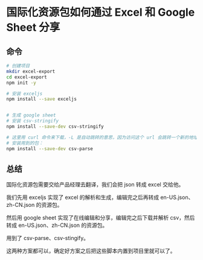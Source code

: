 # 国际化资源包如何通过 Excel 和 Google Sheet 分享


## 命令
```bash
# 创建项目
mkdir excel-export
cd excel-export
npm init -y

# 安装 exceljs
npm install --save exceljs


# 生成 google sheet
# 安装 csv-stringify
npm install --save-dev csv-stringify

# 这里用 curl 命令来下载，-L 是自动跳转的意思，因为访问这个 url 会跳转一个新的地址。
# 安装用到的包：
npm install --save-dev csv-parse
```




## 总结
国际化资源包需要交给产品经理去翻译，我们会把 json 转成 excel 交给他。

我们先用 exceljs 实现了 excel 的解析和生成，编辑完之后再转成 en-US.json、zh-CN.json 的资源包。

然后用 google sheet 实现了在线编辑和分享，编辑完之后下载并解析 csv，然后转成 en-US.json、zh-CN.json 的资源包。

用到了 csv-parse、csv-stingify。

这两种方案都可以，确定好方案之后把这些脚本内置到项目里就可以了。
